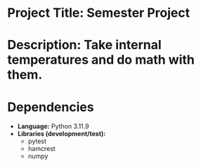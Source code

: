 # Project Title: Semester Project

# Description: Take internal temperatures and do math with them.

# Dependencies

  - **Language:** Python 3.11.9
  - **Libraries (development/test):**
    - pytest
    - hamcrest
    - numpy